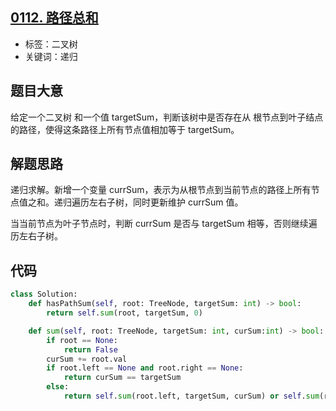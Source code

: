 ## [0112. 路径总和](https://leetcode-cn.com/problems/path-sum/)

- 标签：二叉树
- 关键词：递归

## 题目大意

给定一个二叉树 和一个值 targetSum，判断该树中是否存在从 根节点到叶子结点的路径，使得这条路径上所有节点值相加等于 targetSum。

## 解题思路

递归求解。新增一个变量 currSum，表示为从根节点到当前节点的路径上所有节点值之和。递归遍历左右子树，同时更新维护 currSum 值。

当当前节点为叶子节点时，判断 currSum 是否与 targetSum 相等，否则继续遍历左右子树。

## 代码

```Python
class Solution:
    def hasPathSum(self, root: TreeNode, targetSum: int) -> bool:
        return self.sum(root, targetSum, 0)

    def sum(self, root: TreeNode, targetSum: int, curSum:int) -> bool:
        if root == None:
            return False
        curSum += root.val
        if root.left == None and root.right == None:
            return curSum == targetSum
        else:
            return self.sum(root.left, targetSum, curSum) or self.sum(root.right, targetSum, curSum)
```

